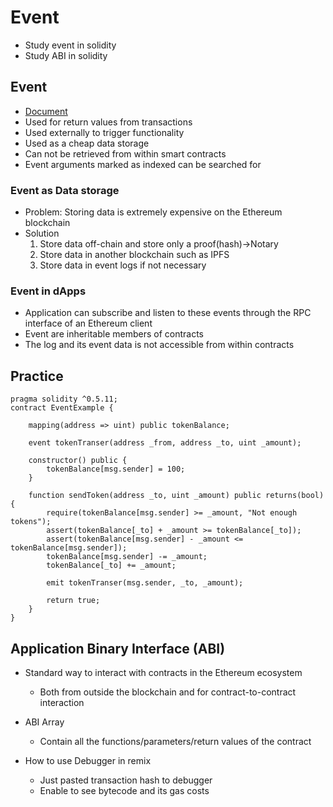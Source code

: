 # Event
- Study event in solidity
- Study ABI in solidity

## Event
- [Document](https://docs.soliditylang.org/en/v0.8.6/abi-spec.html?highlight=event#events)
- Used for return values from transactions
- Used externally to trigger functionality
- Used as a cheap data storage
- Can not be retrieved from within smart contracts
- Event arguments marked as indexed can be searched for 

### Event as Data storage
- Problem: Storing data is extremely expensive on the Ethereum blockchain
- Solution
    1. Store data off-chain and store only a proof(hash)->Notary
    2. Store data in another blockchain such as IPFS
    3. Store data in event logs if not necessary

### Event in dApps
- Application can subscribe and listen to these events through the RPC interface of an Ethereum client
- Event are inheritable members of contracts
- The log and its event data is not accessible from within contracts

## Practice
```
pragma solidity ^0.5.11;
contract EventExample {

    mapping(address => uint) public tokenBalance;

    event tokenTranser(address _from, address _to, uint _amount);

    constructor() public {
        tokenBalance[msg.sender] = 100;
    }

    function sendToken(address _to, uint _amount) public returns(bool) {
        require(tokenBalance[msg.sender] >= _amount, "Not enough tokens");
        assert(tokenBalance[_to] + _amount >= tokenBalance[_to]);   
        assert(tokenBalance[msg.sender] - _amount <= tokenBalance[msg.sender]);
        tokenBalance[msg.sender] -= _amount;
        tokenBalance[_to] += _amount;

        emit tokenTranser(msg.sender, _to, _amount);
        
        return true;
    }
}
```

## Application Binary Interface (ABI)
- Standard way to interact with contracts in the Ethereum ecosystem
    - Both from outside the blockchain and for contract-to-contract interaction

- ABI Array
    - Contain  all the functions/parameters/return values of the contract

- How to use Debugger in remix
    - Just pasted transaction hash to debugger
    - Enable to see bytecode and its gas costs